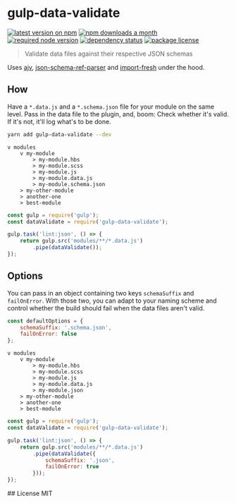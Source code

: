 # gulp-data-validate
[![latest version on npm](https://img.shields.io/npm/v/gulp-data-validate)](https://www.npmjs.com/package/gulp-data-validate) [![npm downloads a month](https://img.shields.io/npm/dm/gulp-data-validate)](https://www.npmjs.com/package/gulp-data-validate) [![required node version](https://img.shields.io/node/v/gulp-data-validate)](https://github.com/nodejs/Release) [![dependency status](https://img.shields.io/david/unic/gulp-data-validate)](https://david-dm.org/unic/gulp-data-validate) [![package license](https://img.shields.io/npm/l/gulp-data-validate)](license)
> Validate data files against their respective JSON schemas

Uses [ajv](https://github.com/epoberezkin/ajv), [json-schema-ref-parser](https://github.com/APIDevTools/json-schema-ref-parser) and [import-fresh](https://github.com/sindresorhus/import-fresh) under the hood.

## How
Have a `*.data.js` and a `*.schema.json` file for your module on the same level. Pass in the data file to the plugin, and, boom: Check whether it's valid. If it's not, it'll log what's to be done.

```bash
yarn add gulp-data-validate --dev
```

```
v modules
    v my-module
        > my-module.hbs
        > my-module.scss
        > my-module.js
        > my-module.data.js
        > my-module.schema.json
    > my-other-module
    > another-one
    > best-module
```

```js
const gulp = require('gulp');
const dataValidate = require('gulp-data-validate');

gulp.task('lint:json', () => {
    return gulp.src('modules/**/*.data.js')
        .pipe(dataValidate());
});
```

## Options
You can pass in an object containing two keys `schemaSuffix` and `failOnError`. With those two, you can adapt to your naming scheme and control whether the build should fail when the data files aren't valid.

```js
const defaultOptions = {
    schemaSuffix: '.schema.json',
    failOnError: false
};
```

```
v modules
    v my-module
        > my-module.hbs
        > my-module.scss
        > my-module.js
        > my-module.data.js
        > my-module.json
    > my-other-module
    > another-one
    > best-module
```

```js
const gulp = require('gulp');
const dataValidate = require('gulp-data-validate');

gulp.task('lint:json', () => {
    return gulp.src('modules/**/*.data.js')
        .pipe(dataValidate({
            schemaSuffix: '.json',
            failOnError: true
        }));
});
```

## License
MIT
